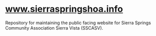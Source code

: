 # www.sierraspringshoa.info
Repository for maintaining the public facing website for Sierra Springs Community Association Sierra Vista (SSCASV).

